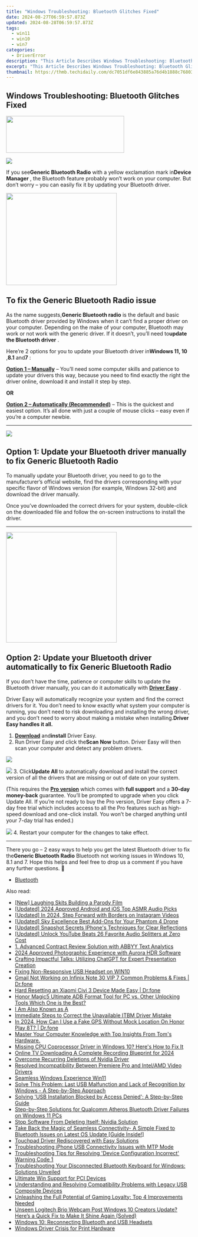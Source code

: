 ```yaml
---
title: "Windows Troubleshooting: Bluetooth Glitches Fixed"
date: 2024-08-27T06:59:57.873Z
updated: 2024-08-28T06:59:57.873Z
tags:
  - win11
  - win10
  - win7
categories:
  - DriverError
description: "This Article Describes Windows Troubleshooting: Bluetooth Glitches Fixed"
excerpt: "This Article Describes Windows Troubleshooting: Bluetooth Glitches Fixed"
thumbnail: https://thmb.techidaily.com/dc7051df6e843885a76d4b1888c76803cc85597e152a2f318edacfe536a43558.jpg
---
```


## Windows Troubleshooting: Bluetooth Glitches Fixed

<!-- affiliate ads begin -->
<a href="https://godlikehost.sjv.io/c/5597632/1920054/21774" target="_top" id="1920054"><img src="//a.impactradius-go.com/display-ad/21774-1920054" border="0" alt="" width="320" height="100"/></a><img height="0" width="0" src="https://imp.pxf.io/i/5597632/1920054/21774" style="position:absolute;visibility:hidden;" border="0" />
<!-- affiliate ads end -->
![](https://images.drivereasy.com/wp-content/uploads/2018/12/img_5c17864d24297.jpg)

 If you see**Generic Bluetooth Radio** with a yellow exclamation mark in**Device Manager** , the Bluetooth feature probably won’t work on your computer. But don’t worry – you can easily fix it by updating your Bluetooth driver.

<!-- affiliate ads begin -->
<a href="https://modlily.sjv.io/c/5597632/2072819/17059" target="_top" id="2072819"><img src="//a.impactradius-go.com/display-ad/17059-2072819" border="0" alt="" width="300" height="250"/></a><img height="0" width="0" src="https://imp.pxf.io/i/5597632/2072819/17059" style="position:absolute;visibility:hidden;" border="0" />
<!-- affiliate ads end -->
## To fix the Generic Bluetooth Radio issue

 As the name suggests,**Generic Bluetooth radio** is the default and basic Bluetooth driver provided by Windows when it can’t find a proper driver on your computer. Depending on the make of your computer, Bluetooth may work or not work with the generic driver. If it doesn’t, you’ll need to**update the Bluetooth driver** .

 Here’re 2 options for you to update your Bluetooth driver in**Windows 11, 10** ,**8.1** and**7** :

[**Option 1 – Manually**](https://twopages.pxf.io/21em1d) – You’ll need some computer skills and patience to update your drivers this way, because you need to find exactly the right the driver online, download it and install it step by step.

**OR**

[**Option 2 – Automatically (Recommended)**](#O2) – This is the quickest and easiest option. It’s all done with just a couple of mouse clicks – easy even if you’re a computer newbie.

---

<!-- affiliate ads begin -->
<a href="https://store.revouninstaller.com/order/checkout.php?PRODS=28010250&QTY=1&AFFILIATE=108875&CART=1"><img src="https://secure.avangate.com/images/merchant/4282ec8de8c9be897e7aff4aa231b1a4/336__280a.jpg" border="0"></a>
<!-- affiliate ads end -->
## Option 1: Update your Bluetooth driver manually to fix Generic Bluetooth Radio

 To manually update your Bluetooth driver, you need to go to the manufacturer’s official  website, find the drivers corresponding with your specific flavor of Windows version (for example, Windows 32-bit) and download the driver manually.

 Once you’ve downloaded the correct drivers for your system, double-click on the downloaded file and follow the on-screen instructions to install the driver.

---

<!-- affiliate ads begin -->
<a href="https://coinrule.sjv.io/c/5597632/1958374/18409" target="_top" id="1958374"><img src="//a.impactradius-go.com/display-ad/18409-1958374" border="0" alt="" width="300" height="300"/></a><img height="0" width="0" src="https://imp.pxf.io/i/5597632/1958374/18409" style="position:absolute;visibility:hidden;" border="0" />
<!-- affiliate ads end -->
## Option 2: Update your Bluetooth driver automatically to fix Generic Bluetooth Radio

 If you don’t have the time, patience or computer skills to update the Bluetooth driver manually, you can do it automatically with **[Driver Easy](https://tools.techidaily.com/drivereasy/download/)**  .

 Driver Easy will automatically recognize your system and find the correct drivers for it. You don’t need to know exactly what system your computer is running, you don’t need to risk downloading and installing the wrong driver, and you don’t need to worry about making a mistake when installing.**Driver Easy handles it all.**

1. **[Download](https://tools.techidaily.com/drivereasy/download/)**  and**install** Driver Easy.
2. Run Driver Easy and click the**Scan Now** button. Driver Easy will then scan your computer and detect any problem drivers.  
<!-- affiliate ads begin -->
<a href="https://secure.2checkout.com/order/checkout.php?PRODS=4940317&QTY=1&AFFILIATE=108875&CART=1"><img src="https://secure.avangate.com/images/merchant/333ac5d90817d69113471fbb6e531bee/sps-partnership-728x90eng.png" border="0"></a>
<!-- affiliate ads end -->
![](https://www.drivereasy.com/wp-content/uploads/2024/05/DE-scan-now-6.0.jpg)
3. Click**Update All** to automatically download and install the correct version of all the drivers that are missing or out of date on your system.  

 (This requires the **[Pro version](https://tools.techidaily.com/drivereasy/download/)**  which comes with **full support**  and a **30-day money-back**  guarantee. You’ll be prompted to upgrade when you click Update All. If you’re not ready to buy the Pro version, Driver Easy offers a 7-day free trial which includes access to all the Pro features such as high-speed download and one-click install. You won’t be charged anything until your 7-day trial has ended.)  

![](https://www.drivereasy.com/wp-content/uploads/2022/01/intel-wireless-bluetooth.png)
4. Restart your computer for the changes to take effect.

---

 There you go – 2 easy ways to help you get the latest Bluetooth driver to fix the**Generic Bluetooth Radio** Bluetooth not working issues in Windows 10, 8.1 and 7\. Hope this helps and feel free to drop us a comment if you have any further questions. 🙂

* [Bluetooth](https://store.drivereasy.com/order/cart.php?PRODS=4731822&QTY=1&AFFILIATE=108875)

<ins class="adsbygoogle"
     style="display:block"
     data-ad-format="autorelaxed"
     data-ad-client="ca-pub-7571918770474297"
     data-ad-slot="1223367746"></ins>



<ins class="adsbygoogle"
     style="display:block"
     data-ad-client="ca-pub-7571918770474297"
     data-ad-slot="8358498916"
     data-ad-format="auto"
     data-full-width-responsive="true"></ins>



<span class="atpl-alsoreadstyle">Also read:</span>
<div><ul>
<li><a href="https://youtube-sure.techidaily.com/aughing-skits-building-a-parody-film/"><u>[New] Laughing Skits  Building a Parody Film</u></a></li>
<li><a href="https://facebook-video-footage.techidaily.com/updated-2024-approved-android-and-ios-top-asmr-audio-picks/"><u>[Updated] 2024 Approved  Android and iOS  Top ASMR Audio Picks</u></a></li>
<li><a href="https://instagram-videos.techidaily.com/updated-in-2024-step-forward-with-borders-on-instagram-videos/"><u>[Updated] In 2024, Step Forward with Borders on Instagram Videos</u></a></li>
<li><a href="https://fox-access.techidaily.com/updated-sky-excellence-best-add-ons-for-your-phantom-4-drone/"><u>[Updated] Sky Excellence  Best Add-Ons for Your Phantom 4 Drone</u></a></li>
<li><a href="https://extra-approaches.techidaily.com/updated-snapshot-secrets-iphones-techniques-for-clear-reflections/"><u>[Updated] Snapshot Secrets  IPhone's Techniques for Clear Reflections</u></a></li>
<li><a href="https://facebook-video-footage.techidaily.com/updated-unlock-youtube-beats-26-favorite-audio-splitters-at-zero-cost/"><u>[Updated] Unlock YouTube Beats  26 Favorite Audio Splitters at Zero Cost</u></a></li>
<li><a href="https://discover-best.techidaily.com/1-advanced-contract-review-solution-with-abbyy-text-analytics/"><u>1. Advanced Contract Review Solution with ABBYY Text Analytics</u></a></li>
<li><a href="https://extra-guidance.techidaily.com/2024-approved-photographic-experience-with-aurora-hdr-software/"><u>2024 Approved  Photographic Experience with Aurora HDR Software</u></a></li>
<li><a href="https://tech-hub.techidaily.com/crafting-impactful-talks-utilizing-chatgpt-for-expert-presentation-creation/"><u>Crafting Impactful Talks: Utilizing ChatGPT for Expert Presentation Creation</u></a></li>
<li><a href="https://driver-error.techidaily.com/fixing-non-responsive-usb-headset-on-win10/"><u>Fixing Non-Responsive USB Headset on WIN10</u></a></li>
<li><a href="https://howto.techidaily.com/gmail-not-working-on-infinix-note-30-vip-7-common-problems-and-fixes-drfone-by-drfone-fix-android-problems-fix-android-problems/"><u>Gmail Not Working on Infinix Note 30 VIP 7 Common Problems & Fixes | Dr.fone</u></a></li>
<li><a href="https://techidaily.com/hard-resetting-an-xiaomi-civi-3-device-made-easy-drfone-by-drfone-reset-android-reset-android/"><u>Hard Resetting an Xiaomi Civi 3 Device Made Easy | Dr.fone</u></a></li>
<li><a href="https://bypass-frp.techidaily.com/honor-magic5-ultimate-adb-format-tool-for-pc-vs-other-unlocking-tools-which-one-is-the-best-by-drfone-android/"><u>Honor Magic5 Ultimate ADB Format Tool for PC vs. Other Unlocking Tools Which One is the Best?</u></a></li>
<li><a href="https://driver-error.techidaily.com/i-am-also-known-as-a/"><u>I Am Also Known as A</u></a></li>
<li><a href="https://driver-error.techidaily.com/immediate-steps-to-correct-the-unavailable-itbm-driver-mistake/"><u>Immediate Steps to Correct the Unavailable ITBM Driver Mistake</u></a></li>
<li><a href="https://review-topics.techidaily.com/in-2024-how-can-i-use-a-fake-gps-without-mock-location-on-honor-play-8t-drfone-by-drfone-virtual-android/"><u>In 2024, How Can I Use a Fake GPS Without Mock Location On Honor Play 8T? | Dr.fone</u></a></li>
<li><a href="https://driver-error.techidaily.com/master-your-computer-knowledge-with-top-insights-from-toms-hardware/"><u>Master Your Computer Knowledge with Top Insights From Tom's Hardware.</u></a></li>
<li><a href="https://driver-error.techidaily.com/missing-cpu-coprocessor-driver-in-windows-10-heres-how-to-fix-it/"><u>Missing CPU Coprocessor Driver in Windows 10? Here's How to Fix It</u></a></li>
<li><a href="https://video-capture.techidaily.com/online-tv-downloading-a-complete-recording-blueprint-for-2024/"><u>Online TV Downloading  A Complete Recording Blueprint for 2024</u></a></li>
<li><a href="https://driver-error.techidaily.com/overcome-recurring-deletions-of-nvidia-driver/"><u>Overcome Recurring Deletions of Nvidia Driver</u></a></li>
<li><a href="https://driver-error.techidaily.com/resolved-incompatibility-between-premiere-pro-and-intelamd-video-drivers/"><u>Resolved Incompatibility Between Premiere Pro and Intel/AMD Video Drivers</u></a></li>
<li><a href="https://driver-error.techidaily.com/seamless-windows-experience-win11/"><u>Seamless Windows Experience Win11</u></a></li>
<li><a href="https://driver-error.techidaily.com/solve-this-problem-last-usb-malfunction-and-lack-of-recognition-by-windows-a-step-by-step-approach/"><u>Solve This Problem: Last USB Malfunction and Lack of Recognition by Windows - A Step-by-Step Approach</u></a></li>
<li><a href="https://driver-error.techidaily.com/solving-usb-installation-blocked-by-access-denied-a-step-by-step-guide/"><u>Solving 'USB Installation Blocked by Access Denied': A Step-by-Step Guide</u></a></li>
<li><a href="https://driver-error.techidaily.com/step-by-step-solutions-for-qualcomm-atheros-bluetooth-driver-failures-on-windows-11-pcs/"><u>Step-by-Step Solutions for Qualcomm Atheros Bluetooth Driver Failures on Windows 11 PCs</u></a></li>
<li><a href="https://driver-error.techidaily.com/stop-software-from-deleting-itself-nvidia-solution/"><u>Stop Software From Deleting Itself: Nvidia Solution</u></a></li>
<li><a href="https://driver-error.techidaily.com/take-back-the-magic-of-seamless-connectivity-a-simple-fixed-to-bluetooth-issues-on-latest-os-update-guide-inside/"><u>Take Back the Magic of Seamless Connectivity- A Simple Fixed to Bluetooth Issues on Latest OS Update [Guide Inside!]</u></a></li>
<li><a href="https://driver-error.techidaily.com/touchpad-driver-rediscovered-with-easy-solutions/"><u>Touchpad Driver Rediscovered with Easy Solutions</u></a></li>
<li><a href="https://driver-error.techidaily.com/troubleshooting-iphone-usb-connectivity-issues-with-mtp-mode/"><u>Troubleshooting iPhone USB Connectivity Issues with MTP Mode</u></a></li>
<li><a href="https://driver-error.techidaily.com/troubleshooting-tips-for-resolving-device-configuration-incorrect-warning-code-1/"><u>Troubleshooting Tips for Resolving 'Device Configuration Incorrect' Warning Code 1</u></a></li>
<li><a href="https://driver-error.techidaily.com/troubleshooting-your-disconnected-bluetooth-keyboard-for-windows-solutions-unveiled/"><u>Troubleshooting Your Disconnected Bluetooth Keyboard for Windows: Solutions Unveiled</u></a></li>
<li><a href="https://driver-error.techidaily.com/ultimate-win-support-for-pci-devices/"><u>Ultimate Win Support for PCI Devices</u></a></li>
<li><a href="https://driver-error.techidaily.com/understanding-and-resolving-compatibility-problems-with-legacy-usb-composite-devices/"><u>Understanding and Resolving Compatibility Problems with Legacy USB Composite Devices</u></a></li>
<li><a href="https://games-able.techidaily.com/unleashing-the-full-potential-of-gaming-loyalty-top-4-improvements-needed/"><u>Unleashing the Full Potential of Gaming Loyalty: Top 4 Improvements Needed</u></a></li>
<li><a href="https://driver-error.techidaily.com/unseen-logitech-brio-webcam-post-windows-10-creators-update-heres-a-quick-fix-to-make-it-shine-again-solved/"><u>Unseen Logitech Brio Webcam Post Windows 10 Creators Update? Here’s a Quick Fix to Make It Shine Again (Solved)</u></a></li>
<li><a href="https://driver-error.techidaily.com/windows-10-reconnecting-bluetooth-and-usb-headsets/"><u>Windows 10: Reconnecting Bluetooth and USB Headsets</u></a></li>
<li><a href="https://driver-error.techidaily.com/windows-driver-crisis-for-print-hardware/"><u>Windows Driver Crisis for Print Hardware</u></a></li>
</ul></div>
